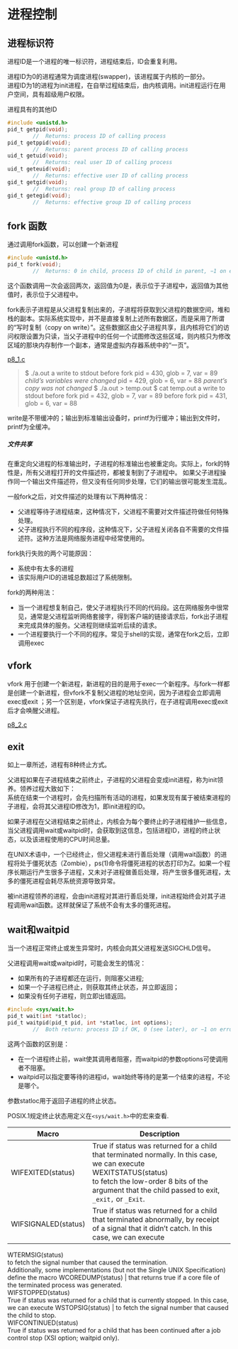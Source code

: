 进程控制
===

进程标识符
---

进程ID是一个进程的唯一标识符，进程结束后，ID会重复利用。

进程ID为0的进程通常为调度进程(swapper)，该进程属于内核的一部分。<br>
进程ID为1的进程为init进程，在自举过程结束后，由内核调用。init进程运行在用户空间，具有超级用户权限。

进程具有的其他ID

```c
#include <unistd.h>
pid_t getpid(void);
		//	Returns: process ID of calling process
pid_t getppid(void);
		//	Returns: parent process ID of calling process
uid_t getuid(void);
		//	Returns: real user ID of calling process
uid_t geteuid(void);
		//	Returns: effective user ID of calling process
gid_t getgid(void);
		//	Returns: real group ID of calling process
gid_t getegid(void);
		//	Returns: effective group ID of calling process
```

fork 函数
---

通过调用fork函数，可以创建一个新进程
```c
#include <unistd.h>
pid_t fork(void);
		//	Returns: 0 in child, process ID of child in parent, −1 on error
```

这个函数调用一次会返回两次，返回值为0是，表示位于子进程中，返回值为其他值时，表示位于父进程中。

fork表示子进程是从父进程复制出来的，子进程将获取到父进程的数据空间，堆和栈的副本。实际系统实现中，并不是直接复制上述所有数据区，而是采用了所谓的“写时复制（copy on write）”。这些数据区由父子进程共享，且内核将它们的访问权限设置为只读，当父子进程中的任何一个试图修改这些区域，则内核只为修改区域的那块内存制作一个副本，通常是虚拟内存器系统中的“一页”。

[p8_1.c](p8_1.c)

> $ ./a.out
> a write to stdout
> before fork
> pid = 430, glob = 7, var = 89				*child’s variables were changed* 
> pid = 429, glob = 6, var = 88				*parent’s copy was not changed*
> $ ./a.out > temp.out
> $ cat temp.out
> a write to stdout
> before fork
> pid = 432, glob = 7, var = 89 
> before fork
> pid = 431, glob = 6, var = 88

write是不带缓冲的；输出到标准输出设备时，printf为行缓冲；输出到文件时，printf为全缓冲。

##### 文件共享

在重定向父进程的标准输出时，子进程的标准输出也被重定向。实际上，fork的特性是，所有父进程打开的文件描述符，都被复制到了子进程中。
如果父子进程操作同一个输出文件描述符，但又没有任何同步处理，它们的输出很可能发生混乱。

一般fork之后，对文件描述的处理有以下两种情况：
* 父进程等待子进程结束，这种情况下，父进程不需要对文件描述符做任何特殊处理。
* 父子进程执行不同的程序段，这种情况下，父子进程关闭各自不需要的文件描述符。这种方法是网络服务进程中经常使用的。

fork执行失败的两个可能原因：
* 系统中有太多的进程
* 该实际用户ID的进城总数超过了系统限制。

fork的两种用法：
* 当一个进程想复制自己，使父子进程执行不同的代码段。这在网络服务中很常见，通常是父进程监听网络套接字，得到客户端的链接请求后，fork出子进程来完成具体的服务。父进程则继续监听后续的请求。
* 一个进程要执行一个不同的程序。常见于shell的实现，通常在fork之后，立即调用exec

vfork
---

vfork 用于创建一个新进程，新进程的目的是用于exec一个新程序。与fork一样都是创建一个新进程，但vfork不复制父进程的地址空间，因为子进程会立即调用exec或exit
；另一个区别是，vfork保证子进程先执行，在子进程调用exec或exit后才会唤醒父进程。

[p8_2.c](p8_2.c)

exit
---

如上一章所述，进程有8种终止方式。

父进程如果在子进程结束之前终止，子进程的父进程会变成init进程，称为init领养。领养过程大致如下：<br>
系统在结束一个进程时，会先扫描所有活动的进程，如果发现有属于被结束进程的子进程，会将其父进程ID修改为1，即init进程的ID。

如果子进程在父进程结束之前终止，内核会为每个要终止的子进程维护一些信息，当父进程调用wait或waitpid时，会获取到这信息，包括进程ID，进程的终止状态，以及该进程使用的CPU时间总量。

在UNIX术语中，一个已经终止，但父进程未进行善后处理（调用wait函数）的进程将处于僵死状态（Zombie），ps(1)命令将僵死进程的状态打印为Z。如果一个程序长期运行产生很多子进程，又未对子进程做善后处理，将产生很多僵死进程，太多的僵死进程会耗尽系统资源导致异常。

被init进程领养的进程，会由init进程对其进行善后处理，init进程始终会对其子进程调用wait函数。这样就保证了系统不会有太多的僵死进程。

wait和waitpid
---

当一个进程正常终止或发生异常时，内核会向其父进程发送SIGCHLD信号。

父进程调用wait或waitpid时，可能会发生的情况：
* 如果所有的子进程都还在运行，则阻塞父进程;
* 如果一个子进程已终止，则获取其终止状态，并立即返回；
* 如果没有任何子进程，则立即出错返回。

```c
#include <sys/wait.h>
pid_t wait(int *statloc);
pid_t waitpid(pid_t pid, int *statloc, int options);
		//	Both return: process ID if OK, 0 (see later), or −1 on error
```

这两个函数的区别是：
* 在一个进程终止前，wait使其调用者阻塞，而waitpid的参数options可使调用者不阻塞。
* waitpid可以指定要等待的进程id，wait始终等待的是第一个结束的进程，不论是哪个。

参数statloc用于返回子进程的终止状态。

POSIX.1规定终止状态用定义在`<sys/wait.h>`中的宏来查看.

Macro	| Description
--- | ---
WIFEXITED(status) | True if status was returned for a child that terminated normally. In this case, we can execute<br> WEXITSTATUS(status)<br> to fetch the low-order 8 bits of the argument that the child passed to exit, `_exit,` or `_Exit`.
WIFSIGNALED(status) | True if status was returned for a child that terminated abnormally, by receipt of a signal that it didn’t catch. In this case, we can execute<br>
WTERMSIG(status)<br>
to fetch the signal number that caused the termination.<br>
Additionally, some implementations (but not the Single UNIX Specification) define the macro
WCOREDUMP(status) | that returns true if a core file of the terminated process was generated.<br>
WIFSTOPPED(status)<br>
True if status was returned for a child that is currently stopped. In this case, we can execute
WSTOPSIG(status) | to fetch the signal number that caused the child to stop.<br>
WIFCONTINUED(status)<br>
True if status was returned for a child that has been continued after a job control stop (XSI option; waitpid only).



